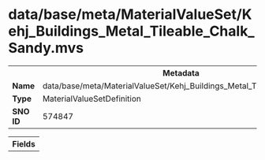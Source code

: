 <h1>data/base/meta/MaterialValueSet/Kehj_Buildings_Metal_Tileable_Chalk_Sandy.mvs</h1><table><tr><th colspan="100%">Metadata</th></tr><tr><td><b>Name</b></td><td>data/base/meta/MaterialValueSet/Kehj_Buildings_Metal_Tileable_Chalk_Sandy.mvs</td></tr><tr><td><b>Type</b></td><td>MaterialValueSetDefinition</td></tr><tr><td><b>SNO ID</b></td><td>574847</td></tr></table>

<table><tr><th colspan="100%">Fields</th></tr></table>

